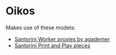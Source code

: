 # Oikos

Makes use of these models:

-  [Santorini Worker proxies by agademer](https://www.thingiverse.com/thing:2171760)
-  [Santorini Print and Play pieces](https://www.thingiverse.com/thing:2097560)
